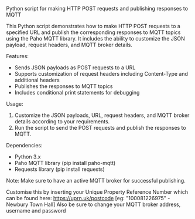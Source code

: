 Python script for making HTTP POST requests and publishing responses to MQTT

This Python script demonstrates how to make HTTP POST requests to a specified URL and publish the corresponding responses to MQTT topics using the Paho MQTT library. It includes the ability to customize the JSON payload, request headers, and MQTT broker details.

Features:
- Sends JSON payloads as POST requests to a URL
- Supports customization of request headers including Content-Type and additional headers
- Publishes the responses to MQTT topics
- Includes conditional print statements for debugging

Usage:
1. Customize the JSON payloads, URL, request headers, and MQTT broker details according to your requirements.
2. Run the script to send the POST requests and publish the responses to MQTT.

Dependencies:
- Python 3.x
- Paho MQTT library (pip install paho-mqtt)
- Requests library (pip install requests)

Note: Make sure to have an active MQTT broker for successful publishing.

Customise this by inserting your Unique Property Reference Number which can be found here: https://uprn.uk/postcode [eg: "100081226975" - Newbury Town Hall]
Also be sure to change your MQTT broker address, username and password
